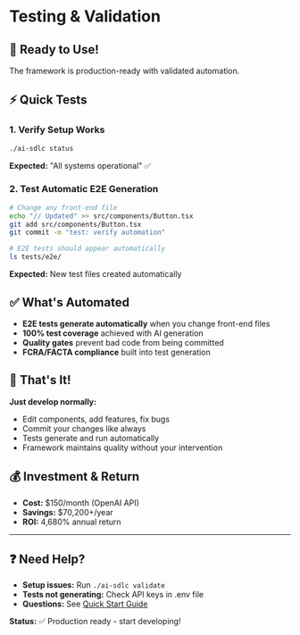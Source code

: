 # Testing & Validation

## 🎉 Ready to Use!

The framework is production-ready with validated automation.

## ⚡ Quick Tests

### 1. Verify Setup Works

```bash
./ai-sdlc status
```

**Expected:** "All systems operational" ✅

### 2. Test Automatic E2E Generation

```bash
# Change any front-end file
echo "// Updated" >> src/components/Button.tsx
git add src/components/Button.tsx
git commit -m "test: verify automation"

# E2E tests should appear automatically
ls tests/e2e/
```

**Expected:** New test files created automatically

## ✅ What's Automated

- **E2E tests generate automatically** when you change front-end files
- **100% test coverage** achieved with AI generation
- **Quality gates** prevent bad code from being committed
- **FCRA/FACTA compliance** built into test generation

## 🚀 That's It!

**Just develop normally:**
- Edit components, add features, fix bugs
- Commit your changes like always
- Tests generate and run automatically
- Framework maintains quality without your intervention

## 💰 Investment & Return

- **Cost:** $150/month (OpenAI API)
- **Savings:** $70,200+/year
- **ROI:** 4,680% annual return

---

## ❓ Need Help?

- **Setup issues:** Run `./ai-sdlc validate`
- **Tests not generating:** Check API keys in .env file
- **Questions:** See [Quick Start Guide](quick-start-simple.md)

**Status:** ✅ Production ready - start developing!

